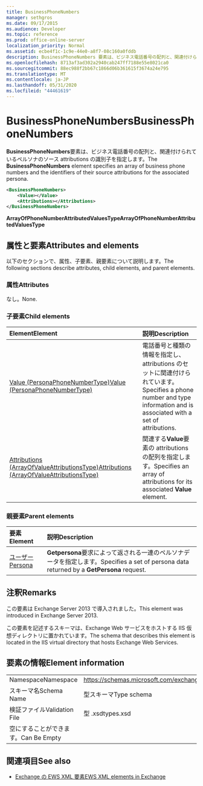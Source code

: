 ```yaml
---
title: BusinessPhoneNumbers
manager: sethgros
ms.date: 09/17/2015
ms.audience: Developer
ms.topic: reference
ms.prod: office-online-server
localization_priority: Normal
ms.assetid: ecbe4f1c-1c9e-44e0-a8f7-08c160a0fddb
description: BusinessPhoneNumbers 要素は、ビジネス電話番号の配列と、関連付けられているペルソナのソース attributions の識別子を指定します。
ms.openlocfilehash: 8713af3ad302a2940cab247ff7188e55e8021ca0
ms.sourcegitcommit: 88ec988f2bb67c1866d06b361615f3674a24e795
ms.translationtype: MT
ms.contentlocale: ja-JP
ms.lasthandoff: 05/31/2020
ms.locfileid: "44461619"
---
```

# <a name="businessphonenumbers"></a><span data-ttu-id="7c6c2-103">BusinessPhoneNumbers</span><span class="sxs-lookup"><span data-stu-id="7c6c2-103">BusinessPhoneNumbers</span></span>

<span data-ttu-id="7c6c2-104">**BusinessPhoneNumbers**要素は、ビジネス電話番号の配列と、関連付けられているペルソナのソース attributions の識別子を指定します。</span><span class="sxs-lookup"><span data-stu-id="7c6c2-104">The **BusinessPhoneNumbers** element specifies an array of business phone numbers and the identifiers of their source attributions for the associated persona.</span></span> 
  
```XML
<BusinessPhoneNumbers>
    <Value></Value>
    <Attributions></Attributions>
</BusinessPhoneNumbers>
```

 <span data-ttu-id="7c6c2-105">**ArrayOfPhoneNumberAttributedValuesType**</span><span class="sxs-lookup"><span data-stu-id="7c6c2-105">**ArrayOfPhoneNumberAttributedValuesType**</span></span>
## <a name="attributes-and-elements"></a><span data-ttu-id="7c6c2-106">属性と要素</span><span class="sxs-lookup"><span data-stu-id="7c6c2-106">Attributes and elements</span></span>

<span data-ttu-id="7c6c2-107">以下のセクションで、属性、子要素、親要素について説明します。</span><span class="sxs-lookup"><span data-stu-id="7c6c2-107">The following sections describe attributes, child elements, and parent elements.</span></span>
  
### <a name="attributes"></a><span data-ttu-id="7c6c2-108">属性</span><span class="sxs-lookup"><span data-stu-id="7c6c2-108">Attributes</span></span>

<span data-ttu-id="7c6c2-109">なし。</span><span class="sxs-lookup"><span data-stu-id="7c6c2-109">None.</span></span>
  
### <a name="child-elements"></a><span data-ttu-id="7c6c2-110">子要素</span><span class="sxs-lookup"><span data-stu-id="7c6c2-110">Child elements</span></span>

|<span data-ttu-id="7c6c2-111">**Element**</span><span class="sxs-lookup"><span data-stu-id="7c6c2-111">**Element**</span></span>|<span data-ttu-id="7c6c2-112">**説明**</span><span class="sxs-lookup"><span data-stu-id="7c6c2-112">**Description**</span></span>|
|:-----|:-----|
|[<span data-ttu-id="7c6c2-113">Value (PersonaPhoneNumberType)</span><span class="sxs-lookup"><span data-stu-id="7c6c2-113">Value (PersonaPhoneNumberType)</span></span>](value-personaphonenumbertype.md) <br/> |<span data-ttu-id="7c6c2-114">電話番号と種類の情報を指定し、attributions のセットに関連付けられています。</span><span class="sxs-lookup"><span data-stu-id="7c6c2-114">Specifies a phone number and type information and is associated with a set of attributions.</span></span>  <br/> |
|[<span data-ttu-id="7c6c2-115">Attributions (ArrayOfValueAttributionsType)</span><span class="sxs-lookup"><span data-stu-id="7c6c2-115">Attributions (ArrayOfValueAttributionsType)</span></span>](attributions-arrayofvalueattributionstype.md) <br/> |<span data-ttu-id="7c6c2-116">関連する**Value**要素の attributions の配列を指定します。</span><span class="sxs-lookup"><span data-stu-id="7c6c2-116">Specifies an array of attributions for its associated **Value** element.</span></span>  <br/> |
   
### <a name="parent-elements"></a><span data-ttu-id="7c6c2-117">親要素</span><span class="sxs-lookup"><span data-stu-id="7c6c2-117">Parent elements</span></span>

|<span data-ttu-id="7c6c2-118">**要素**</span><span class="sxs-lookup"><span data-stu-id="7c6c2-118">**Element**</span></span>|<span data-ttu-id="7c6c2-119">**説明**</span><span class="sxs-lookup"><span data-stu-id="7c6c2-119">**Description**</span></span>|
|:-----|:-----|
|[<span data-ttu-id="7c6c2-120">ユーザー</span><span class="sxs-lookup"><span data-stu-id="7c6c2-120">Persona</span></span>](persona.md) <br/> |<span data-ttu-id="7c6c2-121">**Getpersona**要求によって返される一連のペルソナデータを指定します。</span><span class="sxs-lookup"><span data-stu-id="7c6c2-121">Specifies a set of persona data returned by a **GetPersona** request.</span></span>  <br/> |
   
## <a name="remarks"></a><span data-ttu-id="7c6c2-122">注釈</span><span class="sxs-lookup"><span data-stu-id="7c6c2-122">Remarks</span></span>

<span data-ttu-id="7c6c2-123">この要素は Exchange Server 2013 で導入されました。</span><span class="sxs-lookup"><span data-stu-id="7c6c2-123">This element was introduced in Exchange Server 2013.</span></span>
  
<span data-ttu-id="7c6c2-124">この要素を記述するスキーマは、Exchange Web サービスをホストする IIS 仮想ディレクトリに置かれています。</span><span class="sxs-lookup"><span data-stu-id="7c6c2-124">The schema that describes this element is located in the IIS virtual directory that hosts Exchange Web Services.</span></span>
  
## <a name="element-information"></a><span data-ttu-id="7c6c2-125">要素の情報</span><span class="sxs-lookup"><span data-stu-id="7c6c2-125">Element information</span></span>

|||
|:-----|:-----|
|<span data-ttu-id="7c6c2-126">Namespace</span><span class="sxs-lookup"><span data-stu-id="7c6c2-126">Namespace</span></span>  <br/> |https://schemas.microsoft.com/exchange/services/2006/types  <br/> |
|<span data-ttu-id="7c6c2-127">スキーマ名</span><span class="sxs-lookup"><span data-stu-id="7c6c2-127">Schema Name</span></span>  <br/> |<span data-ttu-id="7c6c2-128">型スキーマ</span><span class="sxs-lookup"><span data-stu-id="7c6c2-128">Type schema</span></span>  <br/> |
|<span data-ttu-id="7c6c2-129">検証ファイル</span><span class="sxs-lookup"><span data-stu-id="7c6c2-129">Validation File</span></span>  <br/> |<span data-ttu-id="7c6c2-130">型 .xsd</span><span class="sxs-lookup"><span data-stu-id="7c6c2-130">types.xsd</span></span>  <br/> |
|<span data-ttu-id="7c6c2-131">空にすることができます。</span><span class="sxs-lookup"><span data-stu-id="7c6c2-131">Can Be Empty</span></span>  <br/> ||
   
## <a name="see-also"></a><span data-ttu-id="7c6c2-132">関連項目</span><span class="sxs-lookup"><span data-stu-id="7c6c2-132">See also</span></span>



- [<span data-ttu-id="7c6c2-133">Exchange の EWS XML 要素</span><span class="sxs-lookup"><span data-stu-id="7c6c2-133">EWS XML elements in Exchange</span></span>](ews-xml-elements-in-exchange.md)

